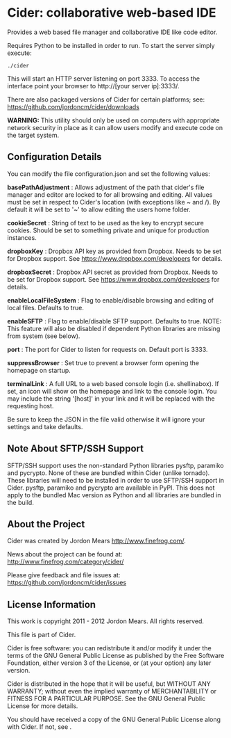 Cider: collaborative web-based IDE
==================================

Provides a web based file manager and collaborative IDE like code editor.

Requires Python to be installed in order to run. To start the server simply 
execute:

    ./cider

This will start an HTTP server listening on port 3333. To access the interface 
point your browser to http://[your server ip]:3333/.

There are also packaged versions of Cider for certain platforms; see: 
https://github.com/jordoncm/cider/downloads

**WARNING:** This utility should only be used on computers with appropriate 
network security in place as it can allow users modify and execute code on the 
target system.

Configuration Details
---------------------

You can modify the file configuration.json and set the following values:

**basePathAdjustment**    : Allows adjustment of the path that cider's file 
                            manager and editor are locked to for all browsing 
                            and editing. All values must be set in respect to 
                            Cider's location (with exceptions like ~ and /). By 
                            default it will be set to '~' to allow editing the 
                            users home folder.

**cookieSecret**          : String of text to be used as the key to encrypt 
                            secure cookies. Should be set to something private 
                            and unique for production instances.

**dropboxKey**            : Dropbox API key as provided from Dropbox. Needs to 
                            be set for Dropbox support. See 
                            https://www.dropbox.com/developers for details.

**dropboxSecret**         : Dropbox API secret as provided from Dropbox. Needs 
                            to be set for Dropbox support. See 
                            https://www.dropbox.com/developers for details.

**enableLocalFileSystem** : Flag to enable/disable browsing and editing of 
                            local files. Defaults to true.

**enableSFTP**            : Flag to enable/disable SFTP support. Defaults to 
                            true. NOTE: This feature will also be disabled if 
                            dependent Python libraries are missing from system 
                            (see below).

**port**                  : The port for Cider to listen for requests on. 
                            Default port is 3333.

**suppressBrowser**       : Set true to prevent a browser form opening the 
                            homepage on startup.

**terminalLink**          : A full URL to a web based console login (i.e. 
                            shellinabox). If set, an icon will show on the 
                            homepage and link to the console login. You may 
                            include the string '[host]' in your link and it 
                            will be replaced with the requesting host.

Be sure to keep the JSON in the file valid otherwise it will ignore your 
settings and take defaults.

Note About SFTP/SSH Support
---------------------------

SFTP/SSH support uses the non-standard Python libraries pysftp, paramiko and 
pycrypto. None of these are bundled within Cider (unlike tornado). These 
libraries will need to be installed in order to use SFTP/SSH support in Cider. 
pysftp, paramiko and pycrypto are available in PyPI. This does not apply to the 
bundled Mac version as Python and all libraries are bundled in the build.

About the Project
-----------------

Cider was created by Jordon Mears <http://www.finefrog.com/>.

News about the project can be found at: 
http://www.finefrog.com/category/cider/

Please give feedback and file issues at: 
https://github.com/jordoncm/cider/issues

License Information
-------------------

This work is copyright 2011 - 2012 Jordon Mears. All rights reserved.

This file is part of Cider.

Cider is free software: you can redistribute it and/or modify
it under the terms of the GNU General Public License as published by
the Free Software Foundation, either version 3 of the License, or
(at your option) any later version.

Cider is distributed in the hope that it will be useful,
but WITHOUT ANY WARRANTY; without even the implied warranty of
MERCHANTABILITY or FITNESS FOR A PARTICULAR PURPOSE.  See the
GNU General Public License for more details.

You should have received a copy of the GNU General Public License
along with Cider.  If not, see .